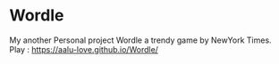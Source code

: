 # Wordle
My another Personal project Wordle a trendy game by NewYork Times. <br>
Play : https://aalu-love.github.io/Wordle/
